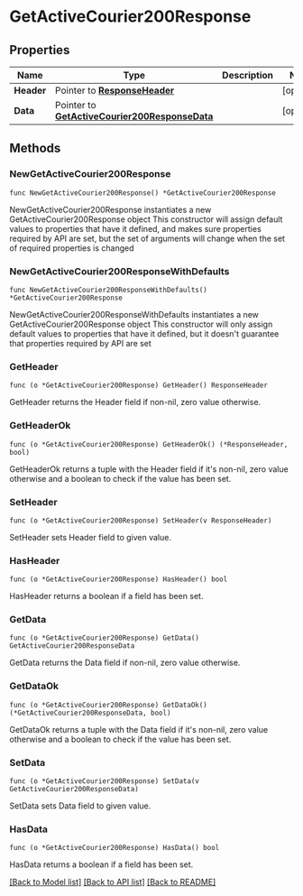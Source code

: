 # GetActiveCourier200Response

## Properties

Name | Type | Description | Notes
------------ | ------------- | ------------- | -------------
**Header** | Pointer to [**ResponseHeader**](ResponseHeader.md) |  | [optional] 
**Data** | Pointer to [**GetActiveCourier200ResponseData**](GetActiveCourier200ResponseData.md) |  | [optional] 

## Methods

### NewGetActiveCourier200Response

`func NewGetActiveCourier200Response() *GetActiveCourier200Response`

NewGetActiveCourier200Response instantiates a new GetActiveCourier200Response object
This constructor will assign default values to properties that have it defined,
and makes sure properties required by API are set, but the set of arguments
will change when the set of required properties is changed

### NewGetActiveCourier200ResponseWithDefaults

`func NewGetActiveCourier200ResponseWithDefaults() *GetActiveCourier200Response`

NewGetActiveCourier200ResponseWithDefaults instantiates a new GetActiveCourier200Response object
This constructor will only assign default values to properties that have it defined,
but it doesn't guarantee that properties required by API are set

### GetHeader

`func (o *GetActiveCourier200Response) GetHeader() ResponseHeader`

GetHeader returns the Header field if non-nil, zero value otherwise.

### GetHeaderOk

`func (o *GetActiveCourier200Response) GetHeaderOk() (*ResponseHeader, bool)`

GetHeaderOk returns a tuple with the Header field if it's non-nil, zero value otherwise
and a boolean to check if the value has been set.

### SetHeader

`func (o *GetActiveCourier200Response) SetHeader(v ResponseHeader)`

SetHeader sets Header field to given value.

### HasHeader

`func (o *GetActiveCourier200Response) HasHeader() bool`

HasHeader returns a boolean if a field has been set.

### GetData

`func (o *GetActiveCourier200Response) GetData() GetActiveCourier200ResponseData`

GetData returns the Data field if non-nil, zero value otherwise.

### GetDataOk

`func (o *GetActiveCourier200Response) GetDataOk() (*GetActiveCourier200ResponseData, bool)`

GetDataOk returns a tuple with the Data field if it's non-nil, zero value otherwise
and a boolean to check if the value has been set.

### SetData

`func (o *GetActiveCourier200Response) SetData(v GetActiveCourier200ResponseData)`

SetData sets Data field to given value.

### HasData

`func (o *GetActiveCourier200Response) HasData() bool`

HasData returns a boolean if a field has been set.


[[Back to Model list]](../README.md#documentation-for-models) [[Back to API list]](../README.md#documentation-for-api-endpoints) [[Back to README]](../README.md)



